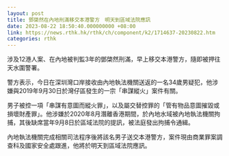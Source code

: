```yaml
---
layout: post
title: 鄧棨然在內地刑滿移交本港警方　明天到區域法院應訊
date: 2023-08-22 18:50:40.000000000 +08:00
link: https://news.rthk.hk/rthk/ch/component/k2/1714637-20230822.htm
categories: rthk
---
```


涉及12港人案、在內地被判監3年的鄧棨然刑滿，早上移交本港警方，隨即被押往天水圍警署。

警方表示，今日在深圳灣口岸接收由內地執法機關送返的一名34歲男疑犯，他涉嫌與2019年9月30日於灣仔區發生的一宗「串謀縱火」案件有關。

男子被控一項「串謀有意圖而縱火罪」，以及屬交替控罪的「管有物品意圖摧毀或損壞財產罪」。他涉嫌於2020年8月潛離香港期間，於內地水域被內地執法機關拘捕，其後缺席當年9月8日於區域法院的提訊，被法庭發出拘捕令通緝。

內地執法機關完成相關司法程序後將該名男子送交本港警方，案件現由商業罪案調查科及國家安全處跟進，他將於明天到區域法院應訊。
